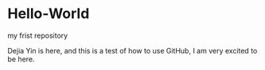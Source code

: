 # Hello-World
my frist repository

Dejia Yin is here, and this is a test of how to use GitHub, I am very excited to be here.
